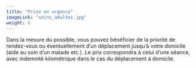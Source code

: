 ```yaml
---
title: "Prise en urgence"
imageLink: "soins_adultes.jpg"
weight: 6
---
```


Dans la mesure du possible, vous pouvez bénéficier de la priorité de rendez-vous ou éventuellement d’un déplacement jusqu’à votre domicile (aide au soin d’un malade etc.). Le prix correspondra à celui d’une séance, avec indemnité kilométrique dans le cas du déplacement à domicile.
